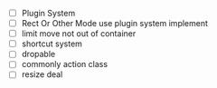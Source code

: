 - [ ] Plugin System
- [ ] Rect Or Other Mode use plugin system implement
- [ ] limit move not out of container
- [ ] shortcut system
- [ ] dropable
- [ ] commonly action class
- [ ] resize deal
